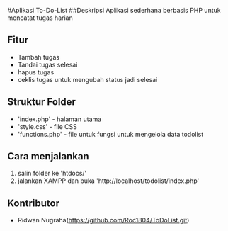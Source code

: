 #Aplikasi To-Do-List
##Deskripsi
Aplikasi sederhana berbasis PHP untuk mencatat tugas harian

## Fitur
- Tambah tugas
- Tandai tugas selesai
- hapus tugas
- ceklis tugas untuk mengubah status jadi selesai

## Struktur Folder
- 'index.php' - halaman utama
- 'style.css' - file CSS
- 'functions.php' - file untuk fungsi untuk mengelola data todolist

## Cara menjalankan
1. salin folder ke 'htdocs/'
2. jalankan XAMPP dan buka 'http://localhost/todolist/index.php'

## Kontributor
- Ridwan Nugraha(https://github.com/Roc1804/ToDoList.git)
